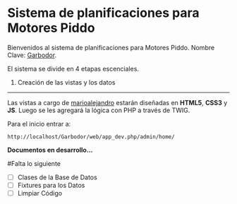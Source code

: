 Sistema de planificaciones para Motores Piddo
=============================================

Bienvenidos al sistema de planificaciones para Motores Piddo. Nombre Clave: [Garbodor][2].

El sistema se divide en 4 etapas escenciales.

1) Creación de las vistas y los datos
-------------------------------------

Las vistas a cargo de [marioalejandro][1] estarán diseñadas en **HTML5**, **CSS3** y **JS**.
Luego se les agregará la lógica con PHP a través de TWIG.

Para el inicio entrar a: 

    http://localhost/Garbodor/web/app_dev.php/admin/home/

**Documentos en desarrollo...**

#Falta lo siguiente
  - [ ] Clases de la Base de Datos
  - [ ] Fixtures para los Datos
  - [ ] Limpiar Código

[1]: https://github.com/marioalejandro
[2]: http://draflaeon.github.io/Garbodor
